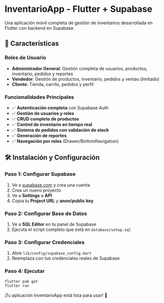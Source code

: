 # InventarioApp - Flutter + Supabase

Una aplicación móvil completa de gestión de inventarios desarrollada en Flutter con backend en Supabase.

## 🚀 Características

### Roles de Usuario
- **Administrador General**: Gestión completa de usuarios, productos, inventario, pedidos y reportes
- **Vendedor**: Gestión de productos, inventario, pedidos y ventas (limitado)
- **Cliente**: Tienda, carrito, pedidos y perfil

### Funcionalidades Principales
- ✅ **Autenticación completa** con Supabase Auth
- ✅ **Gestión de usuarios y roles**
- ✅ **CRUD completo de productos**
- ✅ **Control de inventario en tiempo real**
- ✅ **Sistema de pedidos con validación de stock**
- ✅ **Generación de reportes**
- ✅ **Navegación por roles** (Drawer/BottomNavigation)

## 🛠️ Instalación y Configuración

### Paso 1: Configurar Supabase
1. Ve a [supabase.com](https://supabase.com) y crea una cuenta
2. Crea un nuevo proyecto
3. Ve a **Settings > API**
4. Copia tu **Project URL** y **anon/public key**

### Paso 2: Configurar Base de Datos
1. Ve a **SQL Editor** en tu panel de Supabase
2. Ejecuta el script completo que está en `database/setup.sql`

### Paso 3: Configurar Credenciales
1. Abre `lib/config/supabase_config.dart`
2. Reemplaza con tus credenciales reales de Supabase

### Paso 4: Ejecutar
```bash
flutter pub get
flutter run
```

¡Tu aplicación InventarioApp está lista para usar! 🎉
